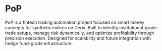 # PoP
PoP is a fintech trading automation project focused on smart money concepts for synthetic indices on Deriv. Built to identify institutional-grade trade setups, manage risk dynamically, and optimize profitability through precision execution. Designed for scalability and future integration with hedge fund-grade infrastructure.
